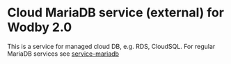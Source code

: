 # Cloud MariaDB service (external) for Wodby 2.0

This is a service for managed cloud DB, e.g. RDS, CloudSQL. For regular MariaDB services see [service-mariadb](https://github.com/wodby/service-mariadb)
